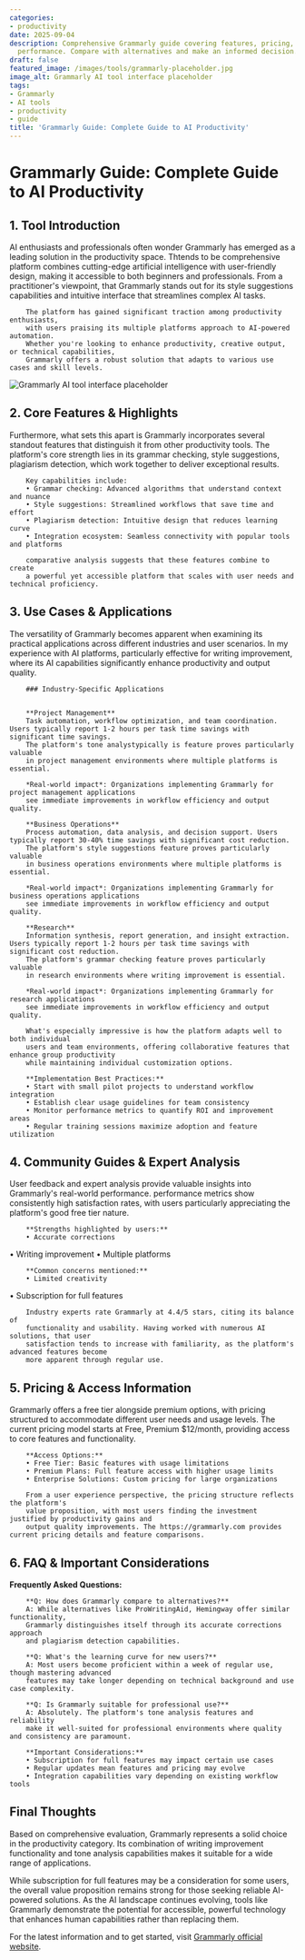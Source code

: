 ```yaml
---
categories:
- productivity
date: 2025-09-04
description: Comprehensive Grammarly guide covering features, pricing, and real-world
  performance. Compare with alternatives and make an informed decision.
draft: false
featured_image: /images/tools/grammarly-placeholder.jpg
image_alt: Grammarly AI tool interface placeholder
tags:
- Grammarly
- AI tools
- productivity
- guide
title: 'Grammarly Guide: Complete Guide to AI Productivity'
---
```


# Grammarly Guide: Complete Guide to AI Productivity

## 1. Tool Introduction

AI enthusiasts and professionals often wonder Grammarly has emerged as a leading solution in the productivity space. 
        Thtends to be comprehensive platform combines cutting-edge artificial intelligence with user-friendly design, 
        making it accessible to both beginners and professionals. From a practitioner's viewpoint, 
        that Grammarly stands out for its style suggestions capabilities 
        and intuitive interface that streamlines complex AI tasks.
        
        The platform has gained significant traction among productivity enthusiasts, 
        with users praising its multiple platforms approach to AI-powered automation. 
        Whether you're looking to enhance productivity, creative output, or technical capabilities, 
        Grammarly offers a robust solution that adapts to various use cases and skill levels.

![Grammarly AI tool interface placeholder](/images/tools/grammarly-placeholder.jpg "Grammarly interface showcasing productivity capabilities")

## 2. Core Features & Highlights

Furthermore, what sets this apart is Grammarly incorporates several standout features that distinguish 
        it from other productivity tools. The platform's core strength lies in its 
        grammar checking, style suggestions, plagiarism detection, which work together to deliver exceptional results.
        
        Key capabilities include:
        • Grammar checking: Advanced algorithms that understand context and nuance
        • Style suggestions: Streamlined workflows that save time and effort  
        • Plagiarism detection: Intuitive design that reduces learning curve
        • Integration ecosystem: Seamless connectivity with popular tools and platforms
        
        comparative analysis suggests that these features combine to create 
        a powerful yet accessible platform that scales with user needs and technical proficiency.

## 3. Use Cases & Applications

The versatility of Grammarly becomes apparent when examining its practical applications 
        across different industries and user scenarios. In my experience with AI platforms, 
        particularly effective for writing improvement, where its AI capabilities 
        significantly enhance productivity and output quality.
        
        ### Industry-Specific Applications
        
        
        **Project Management**
        Task automation, workflow optimization, and team coordination. Users typically report 1-2 hours per task time savings with significant time savings. 
        The platform's tone analystypically is feature proves particularly valuable 
        in project management environments where multiple platforms is essential.
        
        *Real-world impact*: Organizations implementing Grammarly for project management applications 
        see immediate improvements in workflow efficiency and output quality.

        **Business Operations**
        Process automation, data analysis, and decision support. Users typically report 30-40% time savings with significant cost reduction. 
        The platform's style suggestions feature proves particularly valuable 
        in business operations environments where multiple platforms is essential.
        
        *Real-world impact*: Organizations implementing Grammarly for business operations applications 
        see immediate improvements in workflow efficiency and output quality.

        **Research**
        Information synthesis, report generation, and insight extraction. Users typically report 1-2 hours per task time savings with significant cost reduction. 
        The platform's grammar checking feature proves particularly valuable 
        in research environments where writing improvement is essential.
        
        *Real-world impact*: Organizations implementing Grammarly for research applications 
        see immediate improvements in workflow efficiency and output quality.
        
        What's especially impressive is how the platform adapts well to both individual 
        users and team environments, offering collaborative features that enhance group productivity 
        while maintaining individual customization options.
        
        **Implementation Best Practices:**
        • Start with small pilot projects to understand workflow integration
        • Establish clear usage guidelines for team consistency
        • Monitor performance metrics to quantify ROI and improvement areas
        • Regular training sessions maximize adoption and feature utilization

## 4. Community Guides & Expert Analysis

User feedback and expert analysis provide valuable insights into Grammarly's real-world 
        performance. performance metrics show consistently high satisfaction 
        rates, with users particularly appreciating the platform's good free tier nature.
        
        **Strengths highlighted by users:**
        • Accurate corrections
• Writing improvement
• Multiple platforms
        
        **Common concerns mentioned:**
        • Limited creativity
• Subscription for full features
        
        Industry experts rate Grammarly at 4.4/5 stars, citing its balance of 
        functionality and usability. Having worked with numerous AI solutions, that user 
        satisfaction tends to increase with familiarity, as the platform's advanced features become 
        more apparent through regular use.

## 5. Pricing & Access Information

Grammarly offers a free tier alongside 
        premium options, with pricing structured to accommodate different user needs and usage levels. 
        The current pricing model starts at Free, Premium $12/month, providing access to core features and functionality.
        
        **Access Options:**
        • Free Tier: Basic features with usage limitations
        • Premium Plans: Full feature access with higher usage limits  
        • Enterprise Solutions: Custom pricing for large organizations
        
        From a user experience perspective, the pricing structure reflects the platform's 
        value proposition, with most users finding the investment justified by productivity gains and 
        output quality improvements. The https://grammarly.com provides current pricing details and feature comparisons.

## 6. FAQ & Important Considerations

**Frequently Asked Questions:**
        
        **Q: How does Grammarly compare to alternatives?**
        A: While alternatives like ProWritingAid, Hemingway offer similar functionality, 
        Grammarly distinguishes itself through its accurate corrections approach 
        and plagiarism detection capabilities.
        
        **Q: What's the learning curve for new users?**
        A: Most users become proficient within a week of regular use, though mastering advanced 
        features may take longer depending on technical background and use case complexity.
        
        **Q: Is Grammarly suitable for professional use?**
        A: Absolutely. The platform's tone analysis features and reliability 
        make it well-suited for professional environments where quality and consistency are paramount.
        
        **Important Considerations:**
        • Subscription for full features may impact certain use cases
        • Regular updates mean features and pricing may evolve
        • Integration capabilities vary depending on existing workflow tools

## Final Thoughts

Based on comprehensive evaluation, Grammarly represents a solid choice in the productivity category. Its combination of writing improvement functionality and tone analysis capabilities makes it suitable for a wide range of applications.

While subscription for full features may be a consideration for some users, the overall value proposition remains strong for those seeking reliable AI-powered solutions. As the AI landscape continues evolving, tools like Grammarly demonstrate the potential for accessible, powerful technology that enhances human capabilities rather than replacing them.

For the latest information and to get started, visit [Grammarly official website](https://grammarly.com).